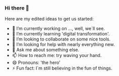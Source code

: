 ### Hi there 👋

Here are my edited ideas to get us started:

- 🔭 I’m currently working on ..., well, we´ll see.
- 🌱 I’m currently learning 'digital transformation'.
- 👯 I’m looking to collaborate on some nice tools.
- 🤔 I’m looking for help with nearly everything new.
- 💬 Ask me about something else.
- 📫 How to reach me: try waving your hand.
- 😄 Pronouns: 'the hero'
- ⚡ Fun fact: I´m still believing in the fun of things.

<!--
**TikTok-bln/TikTok-bln** is a ✨ _special_ ✨ repository because its `README.md` (this file) appears on your GitHub profile.

Here are my edited ideas to get us started:

- 🔭 I’m currently working on ..., well, we´ll see.
- 🌱 I’m currently learning digital transformation.
- 👯 I’m looking to collaborate on some nice tools.
- 🤔 I’m looking for help with nearly everything new.
- 💬 Ask me about something else.
- 📫 How to reach me: try waving your hand.
- 😄 Pronouns: 'the hero'
- ⚡ Fun fact: I´m still believing in the fun of things.
-->
